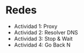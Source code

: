 # Redes

- Actividad 1: Proxy
- Actividad 2: Resolver DNS
- Actividad 3: Stop & Wait
- Actividad 4: Go Back N